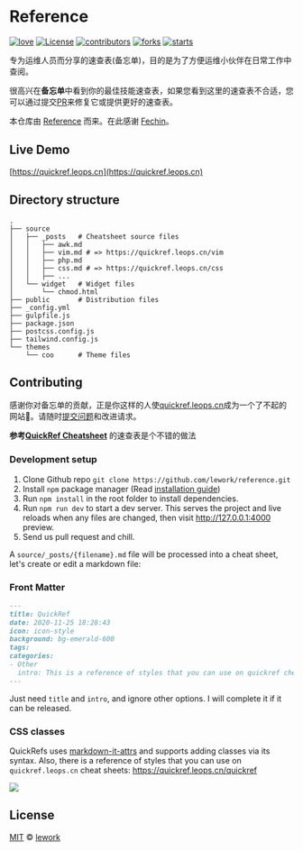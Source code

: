 # Reference

[![love](https://badgen.net/badge/make%20with/love/pink)](#)
[![License](https://badgen.net/badge/license/MIT/blue)](https://github.com/lework/reference/blob/main/LICENSE)
[![contributors](https://badgen.net/github/contributors/lework/reference)](https://github.com/lework/reference/graphs/contributors)
[![forks](https://badgen.net/github/forks/lework/reference)](https://github.com/lework/reference/network/members)
[![starts](https://badgen.net/github/stars/lework/reference)](#)



专为运维人员而分享的速查表(备忘单)，目的是为了方便运维小伙伴在日常工作中查阅。

很高兴在**备忘单**中看到你的最佳技能速查表，如果您看到这里的速查表不合适，您可以通过提交[PR](#contributing)来修复它或提供更好的速查表。

本仓库由 [Reference](https://github.com/Fechin/reference) 而来。在此感谢 [Fechin](https://github.com/Fechin)。

## Live Demo

[https://quickref.leops.cn](https://quickref.leops.cn)



## Directory structure
```
.
├── source
│   ├── _posts   # Cheatsheet source files
│   │   ├── awk.md
│   │   ├── vim.md # => https://quickref.leops.cn/vim
│   │   ├── php.md
│   │   ├── css.md # => https://quickref.leops.cn/css
│   │   ├── ...
│   └── widget   # Widget files
│       └── chmod.html
├── public       # Distribution files
├── _config.yml
├── gulpfile.js
├── package.json
├── postcss.config.js
├── tailwind.config.js
└── themes
    └── coo      # Theme files
```

## Contributing

感谢你对备忘单的贡献，正是你这样的人使[quickref.leops.cn](https://quickref.leops.cn)成为一个了不起的网站🎉。请随时[提交问题](https://github.com/lework/reference/issues/new?assignee=leops)和改进请求。

**参考[QuickRef Cheatsheet](https://quickref.leops.cn/quickref)** 的速查表是个不错的做法

### Development setup

1. Clone Github repo `git clone https://github.com/lework/reference.git`
2. Install `npm` package manager (Read [installation guide](https://docs.npmjs.com/downloading-and-installing-node-js-and-npm))
3. Run `npm install` in the root folder to install dependencies.
4. Run `npm run dev` to start a dev server. This serves the project and live reloads when any files are changed, then visit http://127.0.0.1:4000 preview.
5. Send us pull request and chill.

A `source/_posts/{filename}.md` file will be processed into a cheat sheet, let's create or edit a markdown file:

### Front Matter
```markdown
---
title: QuickRef
date: 2020-11-25 18:28:43
icon: icon-style
background: bg-emerald-600
tags:
categories:
- Other
  intro: This is a reference of styles that you can use on quickref cheatsheets!
---
```
Just need `title` and `intro`, and ignore other options. I will complete it if it can be released.

### CSS classes
QuickRefs uses [markdown-it-attrs](https://github.com/arve0/markdown-it-attrs) and supports adding classes via its syntax. Also, there is a reference of styles that you can use on `quickref.leops.cn` cheat sheets:  https://quickref.leops.cn/quickref


<a href="https://github.com/lework/reference/graphs/contributors">
  <img src="https://contrib.rocks/image?repo=lework/reference" />
</a>



## License
[MIT](https://github.com/lework/reference/blob/main/LICENSE) © [lework](https://github.com/lework)

